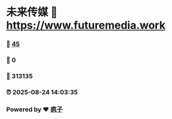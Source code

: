# 未来传媒 :link: https://www.futuremedia.work 
### :page_facing_up: [45](https://www.futuremedia.work/tag.html) 
### :speech_balloon: 0 
### :hibiscus: 313135 
### :alarm_clock: 2025-08-24 14:03:35 
### Powered by :heart: [疯子](https://github.com/granthuang999/Gmeek)
